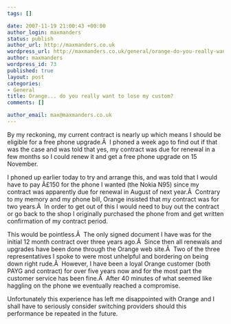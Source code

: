 ```yaml
--- 
tags: []

date: 2007-11-19 21:00:43 +00:00
author_login: maxmanders
status: publish
author_url: http://maxmanders.co.uk
wordpress_url: http://maxmanders.co.uk/general/orange-do-you-really-want-to-lose-my-custom/
author: maxmanders
wordpress_id: 73
published: true
layout: post
categories: 
- General
title: Orange... do you really want to lose my custom?
comments: []

author_email: max@maxmanders.co.uk
---
```

By my reckoning, my current contract is nearly up which means I should be eligible for a free phone upgrade.&Acirc;&nbsp; I phoned a week ago to find out if that was the case and was told that yes, my contract was due for renewal in a few months so I could renew it and get a free phone upgrade on 15 November.

I phoned up earlier today to try and arrange this, and was told that I would have to pay &Acirc;&pound;150 for the phone I wanted (the Nokia N95) since my contract was apparently due for renewal in August of next year.&Acirc;&nbsp; Contrary to my memory and my phone bill, Orange insisted that my contract was for two years.&Acirc;&nbsp; In order to get out of this I would need to buy out the contract or go back to the shop I originally purchased the phone from and get written confirmation of my contract period.

This would be pointless.&Acirc;&nbsp; The only signed document I have was for the initial 12 month contract over three years ago.&Acirc;&nbsp; Since then all renewals and upgrades have been done through the Orange web site.&Acirc;&nbsp; Two of the three representatives I spoke to were most unhelpful and bordering on being down right rude.&Acirc;&nbsp; However, I have been a loyal Orange customer (both PAYG and contract) for over five years now and for the most part the customer service has been fine.&Acirc;&nbsp; After 40 minutes of what seemed like haggling on the phone we eventually reached a compromise.

Unfortunately this experience has left me disappointed with Orange and I shall have to seriously consider switching providers should this performance be repeated in the future.
